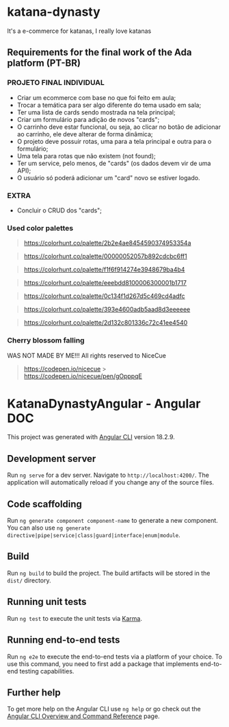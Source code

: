 # katana-dynasty

It's a e-commerce for katanas, I really love katanas

## Requirements for the final work of the Ada platform (PT-BR)

### PROJETO FINAL INDIVIDUAL

- Criar um ecommerce com base no que foi feito em aula;
- Trocar a temática para ser algo diferente do tema usado em sala;
- Ter uma lista de cards sendo mostrada na tela principal;
- Criar um formulário para adição de novos "cards";
- O carrinho deve estar funcional, ou seja, ao clicar no botão de adicionar ao carrinho, ele deve alterar de forma dinâmica;
- O projeto deve possuir rotas, uma para a tela principal e outra para o formulário;
- Uma tela para rotas que não existem (not found);
- Ter um service, pelo menos, de "cards" (os dados devem vir de uma API);
- O usuário só poderá adicionar um "card" novo se estiver logado.

### EXTRA

- Concluir o CRUD dos "cards";

### Used color palettes

> https://colorhunt.co/palette/2b2e4ae8454590374953354a

> https://colorhunt.co/palette/00000052057b892cdcbc6ff1

> https://colorhunt.co/palette/f1f6f914274e3948679ba4b4

> https://colorhunt.co/palette/eeebdd8100006300001b1717

> https://colorhunt.co/palette/0c134f1d267d5c469cd4adfc

> https://colorhunt.co/palette/393e4600adb5aad8d3eeeeee

> https://colorhunt.co/palette/2d132c801336c72c41ee4540

### Cherry blossom falling

WAS NOT MADE BY ME!!! All rights reserved to NiceCue

> https://codepen.io/nicecue > https://codepen.io/nicecue/pen/gOpppqE

# KatanaDynastyAngular - Angular DOC

This project was generated with [Angular CLI](https://github.com/angular/angular-cli) version 18.2.9.

## Development server

Run `ng serve` for a dev server. Navigate to `http://localhost:4200/`. The application will automatically reload if you change any of the source files.

## Code scaffolding

Run `ng generate component component-name` to generate a new component. You can also use `ng generate directive|pipe|service|class|guard|interface|enum|module`.

## Build

Run `ng build` to build the project. The build artifacts will be stored in the `dist/` directory.

## Running unit tests

Run `ng test` to execute the unit tests via [Karma](https://karma-runner.github.io).

## Running end-to-end tests

Run `ng e2e` to execute the end-to-end tests via a platform of your choice. To use this command, you need to first add a package that implements end-to-end testing capabilities.

## Further help

To get more help on the Angular CLI use `ng help` or go check out the [Angular CLI Overview and Command Reference](https://angular.dev/tools/cli) page.
